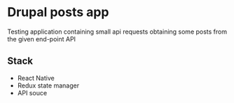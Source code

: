 # Drupal posts app
Testing application containing small api requests obtaining some posts from the given end-point API

## Stack
- React Native
- Redux state manager
- API souce
